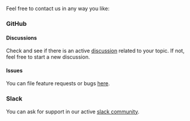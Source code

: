 Feel free to contact us in any way you like:

### GitHub

#### Discussions

Check and see if there is an active [discussion](https://github.com/dassana-io/dassana/discussions) related to your topic. If not, feel free to start a new discussion.

#### Issues

You can file feature requests or bugs [here](https://github.com/dassana-io/dassana/issues/new/choose).

### Slack

You can ask for support in our active [slack community](https://join.slack.com/t/dassanacommunity/shared_invite/zt-teo6d5ed-xkWDNSaH4m6pC8PAJnrD8g).
